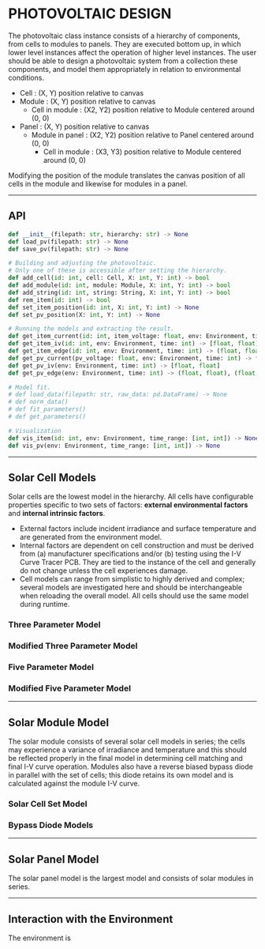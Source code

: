 # PHOTOVOLTAIC DESIGN

The photovoltaic class instance consists of a hierarchy of components, from
cells to modules to panels. They are executed bottom up, in which lower level
instances affect the operation of higher level instances. The user should be
able to design a photovoltaic system from a collection these components, and
model them appropriately in relation to environmental conditions.

- Cell : (X, Y) position relative to canvas
- Module : (X, Y) position relative to canvas
  - Cell in module : (X2, Y2) position relative to Module centered around (0, 0)
- Panel : (X, Y) position relative to canvas
  - Module in panel : (X2, Y2) position relative to Panel centered around (0, 0)
    - Cell in module : (X3, Y3) position relative to Module centered around (0, 0)
        
Modifying the position of the module translates the canvas position of all cells
in the module and likewise for modules in a panel.

---

## API

```python
def __init__(filepath: str, hierarchy: str) -> None
def load_pv(filepath: str) -> None
def save_pv(filepath: str) -> None

# Building and adjusting the photovoltaic.
# Only one of these is accessible after setting the hierarchy.
def add_cell(id: int, cell: Cell, X: int, Y: int) -> bool
def add_module(id: int, module: Module, X: int, Y: int) -> bool
def add_string(id: int, string: String, X: int, Y: int) -> bool
def rem_item(id: int) -> bool
def set_item_position(id: int, X: int, Y: int) -> None
def set_pv_position(X: int, Y: int) -> None

# Running the models and extracting the result.
def get_item_current(id: int, item_voltage: float, env: Environment, time: int) -> float
def get_item_iv(id: int, env: Environment, time: int) -> [float, float]
def get_item_edge(id: int, env: Environment, time: int) -> (float, float), (float, float), float
def get_pv_current(pv_voltage: float, env: Environment, time: int) -> float
def get_pv_iv(env: Environment, time: int) -> [float, float]
def get_pv_edge(env: Environment, time: int) -> (float, float), (float, float), float

# Model fit.
# def load_data(filepath: str, raw_data: pd.DataFrame) -> None
# def norm_data()
# def fit_parameters()
# def get_parameters()

# Visualization
def vis_item(id: int, env: Environment, time_range: [int, int]) -> None
def vis_pv(env: Environment, time_range: [int, int]) -> None
```

---

## Solar Cell Models

Solar cells are the lowest model in the hierarchy. All cells have configurable
properties specific to two sets of factors: **external environmental factors**
and **internal intrinsic factors**.  

- External factors include incident irradiance and surface temperature and are
  generated from the environment model.  
- Internal factors are dependent on cell construction and must be derived from
  (a) manufacturer specifications and/or (b) testing using the I-V Curve
  Tracer PCB. They are tied to the instance of the cell and generally do not
  change unless the cell experiences damage. 
- Cell models can range from simplistic to highly derived and complex; several 
  models are investigated here and should be interchangeable when reloading
  the overall model. All cells should use the same model during runtime. 

### Three Parameter Model

### Modified Three Parameter Model

### Five Parameter Model

### Modified Five Parameter Model

---

## Solar Module Model

The solar module consists of several solar cell models in series; the cells may
experience a variance of irradiance and temperature and this should be reflected
properly in the final model in determining cell matching and final I-V curve
operation. Modules also have a reverse biased bypass diode in parallel with the
set of cells; this diode retains its own model and is calculated against the
module I-V curve.

### Solar Cell Set Model

### Bypass Diode Models

---

## Solar Panel Model

The solar panel model is the largest model and consists of solar modules in
series.

---

## Interaction with the Environment

The environment is 